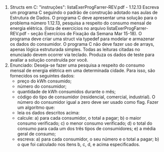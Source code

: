 1. Structs em C:
    "instruções": 
    listaExerProgFarrer-REV.pdf -  1.12.13
    Escreva um programa C seguindo o padrão de construção adotado nas aulas de Estrutura
    de Dados. O programa C deve apresentar uma solução para o problema número 1.12.13,
    pesquisa a respeito do consumo mensal de energia elétrica. (lista de exercícios no arquivo
    listaExerProgFarrer-REV.pdf - seção Exercícios de Fixação da Semana Mar 15-18).
    O programa deve criar uma struct via typedef para modelar e armazenar os dados do
    consumidor.
    O programa C não deve fazer uso de arrays, apenas lógica estruturada simples. Todas as
    leituras citadas no enunciado devem ocorrer via teclado.
    Produza os dados de teste para avaliar a solução construída por você.
2. Enunciado:
    Deseja-se fazer uma pesquisa a respeito do consumo mensal de energia elétrica em 
    uma determinada cidade. Para isso, são fornecidos os seguintes dados:
    - preço do kWh consumido;
    - número do consumidor;
    - quantidade de kWh consumidos durante o mês;
    - código do tipo de consumidor (residencial, comercial, industrial).
    O número do consumidor igual a zero deve ser usado como flag. Fazer um algoritmo que:
    - leia os dados descritos acima:
    - calcule:
    a) para cada consumidor, o total a pagar;
    b) o maior consumo verificado;
    c) o menor consumo verificado;
    d) o total do consumo para cada um dos três tipos de consumidores;
    e) a média geral de consumo;
    - escreva:
    a) para cada consumidor, o seu número e o total a pagar;
    b) o que foi calculado nos itens b, c, d, e acima especificados.
